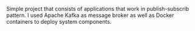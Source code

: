 Simple project that consists of applications that work in publish-subscrib pattern. 
I used Apache Kafka as message broker as well as Docker containers to deploy system components.

